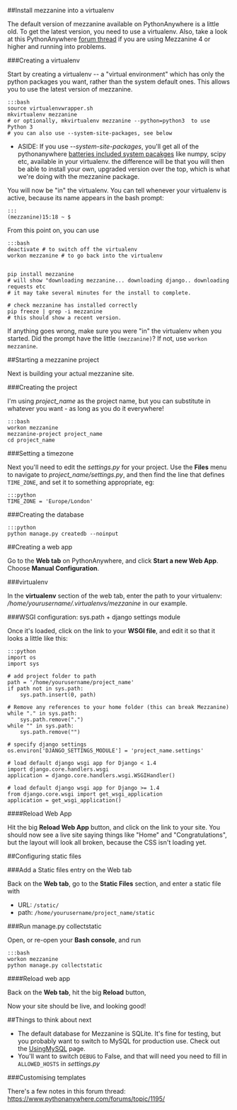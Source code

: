 
<!--
.. title: How to use Mezzanine on PythonAnywhere
.. slug: HowtouseMezzanineonPythonAnywhere
.. date: 2015-05-13 14:35:28 UTC+01:00
.. tags:
.. category:
.. link:
.. description:
.. type: text
-->




##Install mezzanine into a virtualenv


The default version of mezzanine available on PythonAnywhere is a little old. To get the latest version, you need to use a virtualenv. Also, take a look at this PythonAnywhere [forum thread]((www.pythonanywhere.com/forums/topic/2693/)) if you are using Mezzanine 4 or higher and running into problems.


###Creating a virtualenv


Start by creating a virtualenv -- a "virtual environment" which has only the python packages you want, rather than the system default ones. This allows you to use the latest version of mezzanine.

    :::bash
    source virtualenvwrapper.sh
    mkvirtualenv mezzanine
    # or optionally, mkvirtualenv mezzanine --python=python3  to use Python 3
    # you can also use --system-site-packages, see below


  * ASIDE: If you use *--system-site-packages*, you'll get all of the pythonanywhere [batteries included system pacakges](//www.pythonanywhere.com/batteries_included/) like numpy, scipy etc, available in your virtualenv. the difference will be that you will then be able to install your own, upgraded version over the top, which is what we're doing with the mezzanine package.

You will now be "in" the virtualenv. You can tell whenever your virtualenv is active, because its name appears in the bash prompt:

    :::
    (mezzanine)15:18 ~ $


From this point on, you can use

    :::bash
    deactivate # to switch off the virtualenv
    workon mezzanine # to go back into the virtualenv


    pip install mezzanine
    # will show "downloading mezzanine... downloading django.. downloading requests etc
    # it may take several minutes for the install to complete.

    # check mezzanine has installed correctly
    pip freeze | grep -i mezzanine
    # this should show a recent version.


If anything goes wrong, make sure you were "in" the virtualenv when you started. Did the prompt have the little `(mezzanine)`? If not, use `workon mezzanine`.


##Starting a mezzanine project


Next is building your actual mezzanine site.


###Creating the project


I'm using *project_name* as the project name, but you can substitute in whatever you want - as long as you do it everywhere!

    :::bash
    workon mezzanine
    mezzanine-project project_name
    cd project_name



###Setting a timezone


Next you'll need to edit the *settings.py* for your project. Use the **Files** menu to navigate to *project_name/settings.py*, and then find the line that defines `TIME_ZONE`, and set it to something appropriate, eg:

    :::python
    TIME_ZONE = 'Europe/London'



###Creating the database

    :::python
    python manage.py createdb --noinput



##Creating a web app


Go to the **Web tab** on PythonAnywhere, and click **Start a new Web App**. Choose **Manual Configuration**.


###virtualenv


In the **virtualenv** section of the web tab, enter the path to your virtualenv: */home/yourusername/.virtualenvs/mezzanine* in our example.


###WSGI configuration: sys.path + django settings module


Once it's loaded, click on the link to your **WSGI file**, and edit it so that it looks a little like this:

    :::python
    import os
    import sys

    # add project folder to path
    path = '/home/yourusername/project_name'
    if path not in sys.path:
        sys.path.insert(0, path)

    # Remove any references to your home folder (this can break Mezzanine)
    while "." in sys.path:
        sys.path.remove(".")
    while "" in sys.path:
        sys.path.remove("")

    # specify django settings
    os.environ['DJANGO_SETTINGS_MODULE'] = 'project_name.settings'

    # load default django wsgi app for Django < 1.4
    import django.core.handlers.wsgi
    application = django.core.handlers.wsgi.WSGIHandler()

    # load default django wsgi app for Django >= 1.4
    from django.core.wsgi import get_wsgi_application
    application = get_wsgi_application()


####Reload Web App


Hit the big **Reload Web App** button, and click on the link to your site. You should now see a live site saying things like "Home" and "Congratulations", but the layout will look all broken, because the CSS isn't loading yet.


##Configuring static files



###Add a Static files entry on the Web tab


Back on the **Web tab**, go to the **Static Files** section, and enter a static file with

  * URL: `/static/`
  * path: `/home/yourusername/project_name/static`


###Run manage.py collectstatic


Open, or re-open your **Bash console**, and run

    :::bash
    workon mezzanine
    python manage.py collectstatic



####Reload web app


Back on the **Web tab**, hit the big **Reload** button,

Now your site should be live, and looking good!


##Things to think about next


  * The default database for Mezzanine is SQLite. It's fine for testing, but you probably want to switch to MySQL for production use. Check out the [UsingMySQL](/pages/UsingMySQL) page.
  * You'll want to switch `DEBUG` to False, and that will need you need to fill in `ALLOWED_HOSTS` in *settings.py*


###Customising templates


There's a few notes in this forum thread: <https://www.pythonanywhere.com/forums/topic/1195/>
